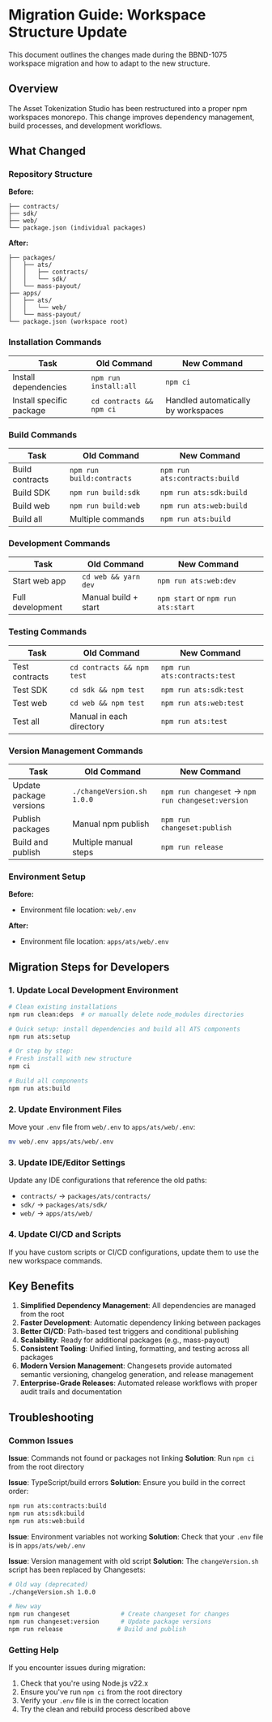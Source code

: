 # Migration Guide: Workspace Structure Update

This document outlines the changes made during the BBND-1075 workspace migration and how to adapt to the new structure.

## Overview

The Asset Tokenization Studio has been restructured into a proper npm workspaces monorepo. This change improves dependency management, build processes, and development workflows.

## What Changed

### Repository Structure

**Before:**

```
├── contracts/
├── sdk/
├── web/
└── package.json (individual packages)
```

**After:**

```
├── packages/
│   ├── ats/
│   │   ├── contracts/
│   │   └── sdk/
│   └── mass-payout/
├── apps/
│   ├── ats/
│   │   └── web/
│   └── mass-payout/
└── package.json (workspace root)
```

### Installation Commands

| Task                     | Old Command              | New Command                         |
| ------------------------ | ------------------------ | ----------------------------------- |
| Install dependencies     | `npm run install:all`    | `npm ci`                            |
| Install specific package | `cd contracts && npm ci` | Handled automatically by workspaces |

### Build Commands

| Task            | Old Command               | New Command                   |
| --------------- | ------------------------- | ----------------------------- |
| Build contracts | `npm run build:contracts` | `npm run ats:contracts:build` |
| Build SDK       | `npm run build:sdk`       | `npm run ats:sdk:build`       |
| Build web       | `npm run build:web`       | `npm run ats:web:build`       |
| Build all       | Multiple commands         | `npm run ats:build`           |

### Development Commands

| Task             | Old Command          | New Command                        |
| ---------------- | -------------------- | ---------------------------------- |
| Start web app    | `cd web && yarn dev` | `npm run ats:web:dev`              |
| Full development | Manual build + start | `npm start` or `npm run ats:start` |

### Testing Commands

| Task           | Old Command                | New Command                  |
| -------------- | -------------------------- | ---------------------------- |
| Test contracts | `cd contracts && npm test` | `npm run ats:contracts:test` |
| Test SDK       | `cd sdk && npm test`       | `npm run ats:sdk:test`       |
| Test web       | `cd web && npm test`       | `npm run ats:web:test`       |
| Test all       | Manual in each directory   | `npm run ats:test`           |

### Version Management Commands

| Task                    | Old Command                | New Command                                       |
| ----------------------- | -------------------------- | ------------------------------------------------- |
| Update package versions | `./changeVersion.sh 1.0.0` | `npm run changeset` → `npm run changeset:version` |
| Publish packages        | Manual npm publish         | `npm run changeset:publish`                       |
| Build and publish       | Multiple manual steps      | `npm run release`                                 |

### Environment Setup

**Before:**

- Environment file location: `web/.env`

**After:**

- Environment file location: `apps/ats/web/.env`

## Migration Steps for Developers

### 1. Update Local Development Environment

```bash
# Clean existing installations
npm run clean:deps  # or manually delete node_modules directories

# Quick setup: install dependencies and build all ATS components
npm run ats:setup

# Or step by step:
# Fresh install with new structure
npm ci

# Build all components
npm run ats:build
```

### 2. Update Environment Files

Move your `.env` file from `web/.env` to `apps/ats/web/.env`:

```bash
mv web/.env apps/ats/web/.env
```

### 3. Update IDE/Editor Settings

Update any IDE configurations that reference the old paths:

- `contracts/` → `packages/ats/contracts/`
- `sdk/` → `packages/ats/sdk/`
- `web/` → `apps/ats/web/`

### 4. Update CI/CD and Scripts

If you have custom scripts or CI/CD configurations, update them to use the new workspace commands.

## Key Benefits

1. **Simplified Dependency Management**: All dependencies are managed from the root
2. **Faster Development**: Automatic dependency linking between packages
3. **Better CI/CD**: Path-based test triggers and conditional publishing
4. **Scalability**: Ready for additional packages (e.g., mass-payout)
5. **Consistent Tooling**: Unified linting, formatting, and testing across all packages
6. **Modern Version Management**: Changesets provide automated semantic versioning, changelog generation, and release management
7. **Enterprise-Grade Releases**: Automated release workflows with proper audit trails and documentation

## Troubleshooting

### Common Issues

**Issue**: Commands not found or packages not linking
**Solution**: Run `npm ci` from the root directory

**Issue**: TypeScript/build errors
**Solution**: Ensure you build in the correct order:

```bash
npm run ats:contracts:build
npm run ats:sdk:build
npm run ats:web:build
```

**Issue**: Environment variables not working
**Solution**: Check that your `.env` file is in `apps/ats/web/.env`

**Issue**: Version management with old script
**Solution**: The `changeVersion.sh` script has been replaced by Changesets:

```bash
# Old way (deprecated)
./changeVersion.sh 1.0.0

# New way
npm run changeset              # Create changeset for changes
npm run changeset:version      # Update package versions
npm run release               # Build and publish
```

### Getting Help

If you encounter issues during migration:

1. Check that you're using Node.js v22.x
2. Ensure you've run `npm ci` from the root directory
3. Verify your `.env` file is in the correct location
4. Try the clean and rebuild process described above
